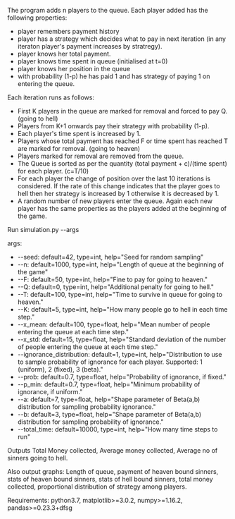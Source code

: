 The program adds n players to the queue. Each player added has the following properties:
+ player remembers payment history
+ player has a strategy which decides what to pay in next iteration (in any iteraton player's payment increases by stratregy).
+ player knows her total payment.
+ player knows time spent in queue (initialised at t=0)
+ player knows her position in the queue
+ with probability (1-p) he has paid 1 and has strategy of paying 1 on entering the queue.

Each iteration runs as follows:
+ First K players in the queue are marked for removal and forced to pay Q. (going to hell)
+ Players from K+1 onwards pay their strategy with probability (1-p).
+ Each player's time spent is increased by 1.
+ Players whose total payment has reached F or time spent has reached T are marked for removal. (going to heaven)
+ Players marked for removal are removed from the queue.
+ The Queue is sorted as per the quantity (total payment + c)/(time spent) for each player. (c=T/10)
+ For each player the change of position over the last 10 iterations is considered. If the rate of this change indicates that the player goes to hell then her strategy is increased by 1 otherwise it is decreased by 1.
+ A random number of new players enter the queue. Again each new player has the same properties as the players added at the beginning of the game.


Run simulation.py --args

args:

+ --seed:  default=42, type=int, help="Seed for random sampling"
+ --n:  default=1000, type=int, help="Length of queue at the beginning of the game"
+ --F:  default=50, type=int, help="Fine to pay for going to heaven."
+ --Q:  default=0, type=int, help="Additional penalty for going to hell."
+ --T:  default=100, type=int, help="Time to survive in queue for going to heaven."
+ --K:  default=5, type=int, help="How many people go to hell in each time step."
+ --x_mean:  default=100, type=float, help="Mean number of people entering the queue at each time step."
+ --x_std:  default=15, type=float, help="Standard deviation of the number of people entering the queue at each time step."
+ --ignorance_distribution:  default=1, type=int, help="Distribution to use to sample probability of ignorance for each player. Supported: 1 (uniform), 2 (fixed), 3 (beta)."
+ --prob:  default=0.7, type=float, help="Probability of ignorance, if fixed."
+ --p_min:  default=0.7, type=float, help="Minimum probability of ignorance, if uniform."
+ --a:  default=7, type=float, help="Shape parameter of Beta(a,b) distribution for sampling probability ignorance."
+ --b:  default=3, type=float, help="Shape parameter of Beta(a,b) distribution for sampling probability of ignorance."
+ --total_time:  default=10000, type=int, help="How many time steps to run"

Outputs Total Money collected, Average money collected, Average no of sinners going to hell.

Also output graphs: Length of queue, payment of heaven bound sinners, stats of heaven bound sinners, stats of hell bound sinners, total money collected, proportional distribution of strategy among players.


Requirements: python3.7, matplotlib>=3.0.2, numpy>=1.16.2, pandas>=0.23.3+dfsg
